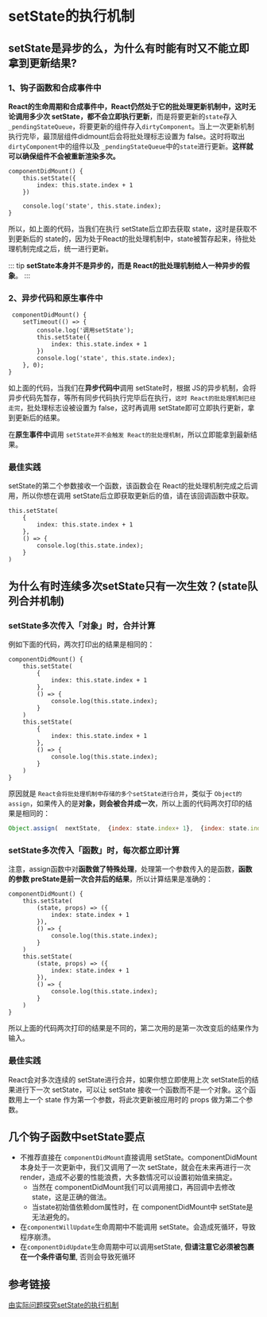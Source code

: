 # setState的执行机制

## setState是异步的么，为什么有时能有时又不能立即拿到更新结果?

### **1、钩子函数和合成事件中**

**React的生命周期和合成事件中，React仍然处于它的批处理更新机制中，这时无论调用多少次 setState，都不会立即执行更新**，而是将要更新的`state`存入`_pendingStateQueue`，将要更新的组件存入`dirtyComponent`。当上一次更新机制执行完毕，最顶层组件didmount后会将批处理标志设置为 false。这时将取出`dirtyComponent`中的组件以及 `_pendingStateQueue`中的`state`进行更新。**这样就可以确保组件不会被重新渲染多次。**
```tsx
componentDidMount() {
    this.setState({
        index: this.state.index + 1
    })
    
    console.log('state', this.state.index);
}
```
所以，如上面的代码，当我们在执行 setState后立即去获取 state，这时是获取不到更新后的 state的，因为处于React的批处理机制中，state被暂存起来，待批处理机制完成之后，统一进行更新。

::: tip
**setState本身并不是异步的，而是 React的批处理机制给人一种异步的假象**。
:::


### **2、异步代码和原生事件中**

```tsx
 componentDidMount() {
    setTimeout(() => {
        console.log('调用setState');
        this.setState({
            index: this.state.index + 1
        })
        console.log('state', this.state.index);
    }, 0);
}
 ```
如上面的代码，当我们在**异步代码中**调用 setState时，根据 JS的异步机制，会将异步代码先暂存，等所有同步代码执行完毕后在执行，`这时 React的批处理机制已经走完`，批处理标志设被设置为 false，这时再调用 setState即可立即执行更新，拿到更新后的结果。

在**原生事件中**调用 `setState并不会触发 React的批处理机制`，所以立即能拿到最新结果。

### 最佳实践
setState的第二个参数接收一个函数，该函数会在 React的批处理机制完成之后调用，所以你想在调用 setState后立即获取更新后的值，请在该回调函数中获取。
```tsx
this.setState(
    {
        index: this.state.index + 1
    },
    () => {
        console.log(this.state.index);
    }
)
```


## 为什么有时连续多次setState只有一次生效？(state队列合并机制)

### setState多次传入「对象」时，合并计算
例如下面的代码，两次打印出的结果是相同的：
```tsx
componentDidMount() {
    this.setState(
        {
            index: this.state.index + 1
        },
        () => {
            console.log(this.state.index);
        }
    )
    this.setState(
        {
            index: this.state.index + 1
        },
        () => {
            console.log(this.state.index);
        }
    )
}
```
原因就是 `React会将批处理机制中存储的多个setState进行合并`，类似于 `Object的 assign`，如果传入的是**对象，则会被合并成一次**，所以上面的代码两次打印的结果是相同的：
```js
Object.assign(  nextState,  {index: state.index+ 1},  {index: state.index+ 1})
```

### setState多次传入「函数」时，每次都立即计算
注意，assign函数中对**函数做了特殊处理**，处理第一个参数传入的是函数，**函数的参数 preState是前一次合并后的结果**，所以计算结果是准确的：
```tsx
componentDidMount() {
    this.setState(
        (state, props) => ({
            index: state.index + 1
        }),
        () => {
            console.log(this.state.index);
        }
    )
    this.setState(
        (state, props) => ({
            index: state.index + 1
        }),
        () => {
            console.log(this.state.index);
        }
    )
}
```
所以上面的代码两次打印的结果是不同的，第二次用的是第一次改变后的结果作为输入。

### 最佳实践

React会对多次连续的 setState进行合并，如果你想立即使用上次 setState后的结果进行下一次 setState，可以让 setState 接收一个函数而不是一个对象。这个函数用上一个 state 作为第一个参数，将此次更新被应用时的 props 做为第二个参数。


## 几个钩子函数中setState要点

- 不推荐直接在 `componentDidMount`直接调用 setState。componentDidMount本身处于一次更新中，我们又调用了一次 setState，就会在未来再进行一次 render，造成不必要的性能浪费，大多数情况可以设置初始值来搞定。
    - 当然在 componentDidMount我们可以调用接口，再回调中去修改 state，这是正确的做法。
    - 当state初始值依赖dom属性时，在 componentDidMount中 setState是无法避免的。
- 在`componentWillUpdate`生命周期中不能调用 setState。会造成死循环，导致程序崩溃。
- 在`componentDidUpdate`生命周期中可以调用setState, **但请注意它必须被包裹在一个条件语句里**, 否则会导致死循环

## 参考链接

[由实际问题探究setState的执行机制](https://mp.weixin.qq.com/s?__biz=Mzg2NDAzMjE5NQ==&mid=2247483989&idx=1&sn=d78f889c6e1d7d57058c9c232b1a620e&chksm=ce6ec6f9f9194fef681c79ee869bf58d5413132c73496710b2eb32c859a2249a895c2ce8a7cd&scene=21#wechat_redirect)

